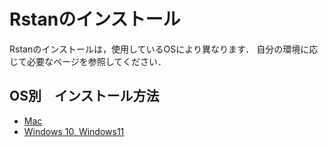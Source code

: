 # Rstanのインストール

Rstanのインストールは，使用しているOSにより異なります．
自分の環境に応じて必要なページを参照してください．


## OS別　インストール方法

- [Mac](./macos.md)
- [Windows 10, Windows11](./windows2023.md)


